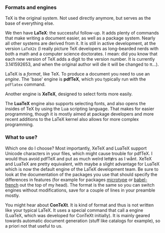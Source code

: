 ### Formats and engines

TeX is the original system. Not used directly anymore, but serves as the base of everything else.

We then have **LaTeX**: the successful follow-up. It adds plenty of commands that make writing a document easier, as well as a package system. Nearly all other systems are derived from it.
It is still in active development, at the version `LaTeX2ε` (I really picture TeX developers as long-bearded nerds with both a math and a computer science doctorates. I mean: did you know that each new version of TeX adds a digit to the version number. It is currently 3.141592653, and when the original author will die it will be changed to π...).

LaTeX is a *format*, like TeX. To produce a document you need to use an *engine*.
The 'base' engine is **pdfTeX**, which you typically run with the `pdflatex` command.

Another engine is **XeTeX**, designed to select fonts more easily.

The **LuaTeX** engine also supports selecting fonts, and also opens the insides of TeX by using the Lua scripting language. That makes for easier programming, though it is mostly aimed at package developers and more recent additions to the LaTeX kernel also allows for more complex programming.

### What to use?

Which one do I choose? Most importantly, XeTeX and LuaTeX support Unicode characters in your files, which might cause trouble for pdfTeX. I would thus avoid pdfTeX and put as much weĩrd lettɇrs as I wånt.
XeTeX and LuaTeX are pretty equivalent, with maybe a slight advantage for LuaTeX which is now the default engine of the LaTeX development team. Be sure to look at the documentation of the packages you use that should specify the differences in features (for example for packages [microtype](https://ctan.org/pkg/microtype) or [babel-french](https://ctan.org/pkg/babel-french) out the top of my head).
The format is the same so you can switch engines without modifications, save for a couple of lines in your preamble mostly.

You might hear about **ConTeXt**. It is kind of format and thus is not written like your typical LaTeX.
It uses a special command that call a engine (LuaTeX, which was developed for ConTeXt initially).
It is mainly geared towards automatic document generation (stuff like catalogs for example), so a priori not that useful to us.
